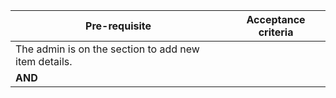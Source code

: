 | **Pre-requisite**     | **Acceptance criteria**|
| ------------- |:-------------:|
|The admin is on the section to add new item details.||
|**AND**||
